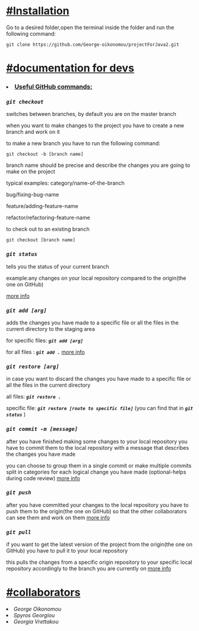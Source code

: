 # <ins>#Installation</ins>

Go to a desired folder,open the terminal inside the folder and run the following command:

```git clone https://github.com/George-oikonomou/projectForJava2.git```

# <ins>#documentation for devs</ins>

### <li><ins>Useful GitHub commands:</ins></li>

### ***```git checkout```***
switches between branches,
by default you are on the master branch

when you want to make changes to the project you have to create a new branch and work on it

to make a new branch you have to run the following command:

```git checkout -b [branch name]```

branch name should be precise and describe the changes you are going to make on the project

typical examples: category/name-of-the-branch

bug/fixing-bug-name

feature/adding-feature-name

refactor/refactoring-feature-name 

to check out to an existing branch 

```git checkout [branch name]```


### ***```git status```*** 
tells you the status of your current branch 

example:any changes on your local repository compared to the origin(the one on GitHub) 

[more info](https://www.google.com/search?q=git+status&oq=git+status&gs_lcrp=EgZjaHJvbWUyCQgAEEUYORiABDIHCAEQABiABDIHCAIQABiABDIHCAMQABiABDIHCAQQABiABDIHCAUQABiABDIGCAYQRRg8MgYIBxBFGEHSAQgzMzExajBqNKgCALACAA&sourceid=chrome&ie=UTF-8)

### ***```git add [arg]```***
adds the changes you have made to a specific file or all the files in the current directory to the staging area 

for specific files: ***```git add [arg]```***


for all files : ***```git add .```***
[more info](https://www.google.com/search?q=git+add&oq=git+add+&gs_lcrp=EgZjaHJvbWUyBggAEEUYOTIHCAEQABiABDIHCAIQABiABDIHCAMQABiABDIHCAQQABiABDIGCAUQRRg8MgYIBhBFGDwyBggHEEUYPNIBCDE2MTVqMGo5qAIAsAIA&sourceid=chrome&ie=UTF-8)


### ***```git restore [arg]```***

in case you want to discard the changes you have made to a specific file or all the files in the current directory

all files: ***```git restore .```***

specific file: ***```git restore [route to specific file]```*** (you can find that in ***```git status```***
)

### ***```git commit -m [message]```***
after you have finished making some changes to your local repository you have to commit them to the local repository with a message that describes the changes you have made


you can choose to group them in a single commit or make multiple commits split in categories for each logical change you have made
(optional-helps during code review) [more info](https://www.atlassian.com/git/tutorials/saving-changes/git-commit#:~:text=The%20git%20commit%20command%20captures,you%20explicitly%20ask%20it%20to.)

### ***```git push```***

after you have committed your changes to the local repository you have to push them to the origin(the one on GitHub) so that the other collaborators can see them and work on them
[more info](https://github.com/git-guides/git-push)
### ***```git pull```***

if you want to get the latest version of the project from the origin(the one on GitHub) you have to pull it to your local repository


this pulls the changes from a specific origin repository to your specific local repository accordingly to the branch you are currently on
[more info](https://github.com/git-guides/git-pull)

# <ins>#collaborators</ins>

<li><em>George Oikonomou</em></li>

<li><em>Spyros Georgiou</em></li>

<li><em>Georgia Vrettakou</em></li>

